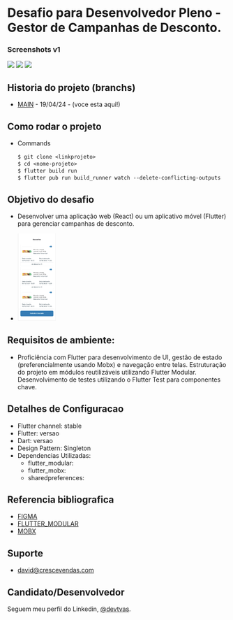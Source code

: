 <h1>Desafio para Desenvolvedor Pleno - Gestor de Campanhas de Desconto.</h1>

### Screenshots v1

<img src="assets\readme_splash.png" height="500em" /> 
<img src="assets\readme_home.png" height="500em" /> 
<img src="assets\readme_students.png" height="500em" /> 


## Historia do projeto (branchs)

- [MAIN]() - 19/04/24 - (voce esta aqui!)


<h2>Como rodar o projeto</h2>

  + Commands

    ```
    $ git clone <linkprojeto>
    $ cd <nome-projeto>
    $ flutter build run
    $ flutter pub run build_runner watch --delete-conflicting-outputs
    ```
    
<h2>Objetivo do desafio</h2>

* Desenvolver uma aplicação web (React) ou um aplicativo móvel (Flutter) para gerenciar campanhas de desconto.

- <img src="assets\readme_figma.png" height="200em" /> 


<h2>Requisitos de ambiente:</h2>

* Proficiência com Flutter para desenvolvimento de UI, gestão de estado (preferencialmente usando Mobx) e navegação entre telas.
Estruturação do projeto em módulos reutilizáveis utilizando Flutter Modular.
Desenvolvimento de testes utilizando o Flutter Test para componentes chave.


<h2>Detalhes de Configuracao</h2>
  
  + Flutter channel: stable 
  + Flutter: versao 
  + Dart: versao 
  + Design Pattern: Singleton
  + Dependencias Utilizadas:  
    - flutter_modular:
    - flutter_mobx:
    - sharedpreferences:

<h2>Referencia bibliografica</h2>

  + [FIGMA](https://www.figma.com/file/psWXiz82pMpfZc3wlJ3HbY/DESAFIO-FLUTTER?type=design&node-id=0-1&mode=design&t=I5SO0EJzSLaHlmbB-0)
  + [FLUTTER_MODULAR](https://modular.flutterando.com.br/docs/intro/)
  + [MOBX](https://mobx.netlify.app/)
 

## Suporte

- david@crescevendas.com

## Candidato/Desenvolvedor

Seguem meu perfil do Linkedin, [@devtvas](https://www.linkedin.com/in/devtvas/).
